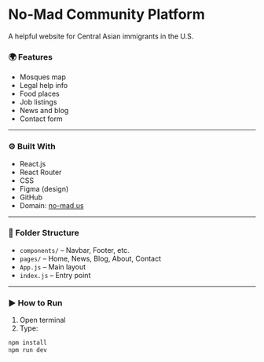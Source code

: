 # No-Mad Community Platform

A helpful website for Central Asian immigrants in the U.S.

### 🌍 Features

- Mosques map
- Legal help info
- Food places
- Job listings
- News and blog
- Contact form

---

### ⚙️ Built With

- React.js
- React Router
- CSS
- Figma (design)
- GitHub
- Domain: [no-mad.us](https://no-mad.us)

---

### 📂 Folder Structure

- `components/` – Navbar, Footer, etc.
- `pages/` – Home, News, Blog, About, Contact
- `App.js` – Main layout
- `index.js` – Entry point

---

### ▶️ How to Run

1. Open terminal
2. Type:

```bash
npm install
npm run dev
